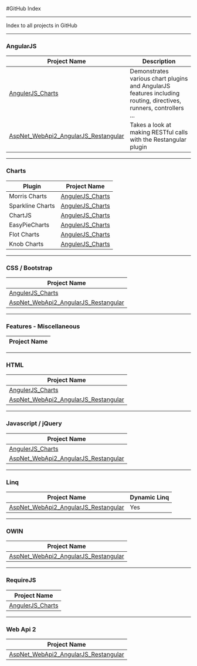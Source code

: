 #GitHub Index

---

Index to all projects in GitHub

---

### AngularJS
|Project Name|Description|
|------------|-----------|
|[AngulerJS_Charts](https://github.com/Apollo013/AngularJS_Charts)|Demonstrates various chart plugins and AngularJS features including routing, directives, runners, controllers ...|
|[AspNet_WebApi2_AngularJS_Restangular](https://github.com/Apollo013/AspNet_WebApi2_AngularJS_Restangular)| Takes a look at making RESTful calls with the Restangular plugin|

---

### Charts
|Plugin|Project Name|
|------|------------|
|Morris Charts|[AngulerJS_Charts](https://github.com/Apollo013/AngularJS_Charts)|
|Sparkline Charts|[AngulerJS_Charts](https://github.com/Apollo013/AngularJS_Charts)|
|ChartJS|[AngulerJS_Charts](https://github.com/Apollo013/AngularJS_Charts)|
|EasyPieCharts|[AngulerJS_Charts](https://github.com/Apollo013/AngularJS_Charts)|
|Flot Charts|[AngulerJS_Charts](https://github.com/Apollo013/AngularJS_Charts)|
|Knob Charts|[AngulerJS_Charts](https://github.com/Apollo013/AngularJS_Charts)|

---

### CSS / Bootstrap
|Project Name|
|------------|
|[AngulerJS_Charts](https://github.com/Apollo013/AngularJS_Charts)|
|[AspNet_WebApi2_AngularJS_Restangular](https://github.com/Apollo013/AspNet_WebApi2_AngularJS_Restangular)|

---
### Features - Miscellaneous
|Project Name|
|------------|
---

### HTML
|Project Name|
|------------|
|[AngulerJS_Charts](https://github.com/Apollo013/AngularJS_Charts)|
|[AspNet_WebApi2_AngularJS_Restangular](https://github.com/Apollo013/AspNet_WebApi2_AngularJS_Restangular)|

---

### Javascript / jQuery
|Project Name|
|------------|
|[AngulerJS_Charts](https://github.com/Apollo013/AngularJS_Charts)|
|[AspNet_WebApi2_AngularJS_Restangular](https://github.com/Apollo013/AspNet_WebApi2_AngularJS_Restangular)|

---

### Linq
|Project Name|Dynamic Linq|
|------------|------------|
|[AspNet_WebApi2_AngularJS_Restangular](https://github.com/Apollo013/AspNet_WebApi2_AngularJS_Restangular)|Yes|

---

### OWIN
|Project Name|
|------------|
|[AspNet_WebApi2_AngularJS_Restangular](https://github.com/Apollo013/AspNet_WebApi2_AngularJS_Restangular)|

---

### RequireJS
|Project Name|
|------------|
|[AngulerJS_Charts](https://github.com/Apollo013/AngularJS_Charts)|

---

### Web Api 2
|Project Name|
|------------|
|[AspNet_WebApi2_AngularJS_Restangular](https://github.com/Apollo013/AspNet_WebApi2_AngularJS_Restangular)|
